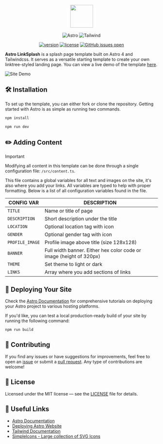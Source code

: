 <p align="center">
    <img src="https://imgur.com/mPN9NWg.png" width="75"><br/><br/>
    <img src="https://img.shields.io/badge/astro-%232C2052.svg?style=for-the-badge&logo=astro&logoColor=white" alt="Astro" />
    <img src="https://img.shields.io/badge/tailwindcss-%2338B2AC.svg?style=for-the-badge&logo=tailwind-css&logoColor=white" alt="Tailwind" />
</p>

<p align="center">
    <a href="https://github.com/MichaelFarquhar/astro-linksplash/"><img src="https://img.shields.io/badge/version-v1.0.2-8A2BE2" alt="version"></a>
	<a href="LICENSE"><img src="https://img.shields.io/badge/license-MIT-blue.svg" alt="license"></a>
	<a href="https://github.com/MichaelFarquhar/astro-linksplash/issues?q=is%3Aopen+is%3Aissue"><img src="https://img.shields.io/github/issues/MichaelFarquhar/astro-linksplash.svg" alt="GitHub issues open"></a>
</p>

**Astro LinkSplash** is a splash page template built on Astro 4 and Tailwindcss. It serves as a versatile starting template to create your own linktree-styled landing page. You can view a live demo of the template [here](https://astro-linksplash.netlify.app/).

![Site Demo](https://imgur.com/doWnxEF.png)

## 🛠️ Installation

To set up the template, you can either fork or clone the repository. Getting started with Astro is as simple as running two commands.

```bash
npm install
```

```bash
npm run dev
```

## ✏️ Adding Content

> [!IMPORTANT]
> Modifying all content in this template can be done through a single configuration file: `/src/content.ts`.

This file contains a global variables for all text and images on the site, it's also where you add your links. All variables are typed to help with proper formatting.
Below is a list of all configuration variables found in the file.

| CONFIG VAR      | DESCRIPTION                                                         |
| --------------- | ------------------------------------------------------------------- |
| `TITLE`         | Name or title of page                                               |
| `DESCRIPTION`   | Short description under the title                                   |
| `LOCATION`      | Optional location tag with icon                                     |
| `GENDER`        | Optional gender tag with icon                                       |
| `PROFILE_IMAGE` | Profile image above title (size 128x128)                            |
| `BANNER`        | Full width banner. Either hex color code or image (height of 320px) |
| `THEME`         | Set theme to light or dark                                          |
| `LINKS`         | Array where you add sections of links                               |

## 🚀 Deploying Your Site

Check the [Astro Documentation](https://docs.astro.build/en/guides/deploy/) for comprehensive tutorials on deploying your Astro project to various hosting platforms.

If you'd like, you can test a local production-ready build of your site by running the following command:

```bash
npm run build
```

## 🤝 Contributing

If you find any issues or have suggestions for improvements, feel free to open an [issue](https://github.com/MichaelFarquhar/astro-linksplash/issues) or submit a [pull request](https://github.com/MichaelFarquhar/astro-linksplash/pulls). Any type of contributions are welcome!

## 📄 License

Licensed under the MIT license — see the [LICENSE](LICENSE) file for details.

## 🔗 Useful Links

-   [Astro Documentation](https://docs.astro.build/en/core-concepts/project-structure/)
-   [Deploying Astro Website](https://docs.astro.build/en/guides/deploy/)
-   [Tailwind Documentation](https://tailwindcss.com/docs/installation)
-   [SimpleIcons - Large collection of SVG Icons](https://simpleicons.org/)
